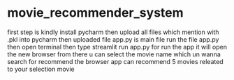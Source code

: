 # movie_recommender_system
first step is kindly install pycharm
then upload all files which mention with .pkl into pycharm
then uploaded file app.py is main file
run the file app.py 
then open terminal then type streamlit run app.py for run the app
it will open the new browser from there u can select the movie name which un wanna search for recommend
the browser app can recommend 5 movies releated to your selection movie
